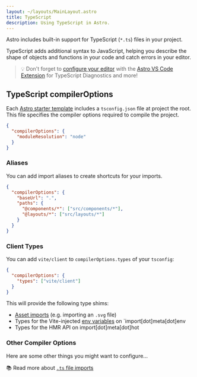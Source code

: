```yaml
---
layout: ~/layouts/MainLayout.astro
title: TypeScript
description: Using TypeScript in Astro.
---
```

Astro includes built-in support for TypeScript (`*.ts`) files in your project. 

TypeScript adds additional syntax to JavaScript, helping you describe the shape of objects and functions in your code and catch errors in your editor.

> 💡 Don't forget to [configure your editor](/en/editor-setup) with the [Astro VS Code Extension](https://marketplace.visualstudio.com/items?itemName=astro-build.astro-vscode) for TypeScript Diagnostics and more!

## TypeScript compilerOptions

Each [Astro starter template](https://github.com/withastro/astro/tree/main/examples) includes a `tsconfig.json` file at project the root. This file specifies the compiler options required to compile the project.

```json
{
  "compilerOptions": {
    "moduleResolution": "node"
  }
}
```

### Aliases

You can add import aliases to create shortcuts for your imports.

```json
{
  "compilerOptions": {
    "baseUrl": ".",
    "paths": {
      "@components/*": ["src/components/*"],
      "@layouts/*": ["src/layouts/*"]
    }
  }
}
```

### Client Types

You can add `vite/client` to `compilerOptions.types` of your `tsconfig`:

```json
{
  "compilerOptions": {
    "types": ["vite/client"]
  }
}
```

This will provide the following type shims:

- [Asset imports](/en/guides/imports) (e.g. importing an `.svg` file)
- Types for the Vite-injected [env variables](/en/guides/environment-variables) on `import[dot]meta[dot]env
- Types for the HMR API on import[dot]meta[dot]hot

### Other Compiler Options

Here are some other things you might want to configure...

📚 Read more about [`.ts` file imports](/en/guides/imports#typescript)
